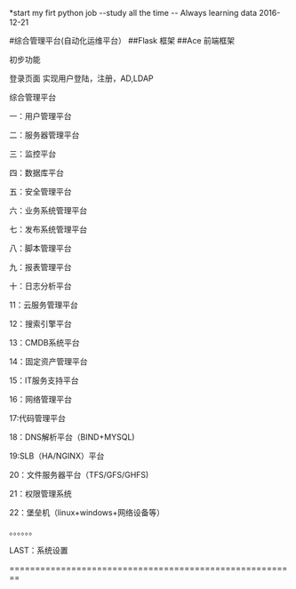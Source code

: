*start my firt python job --study all the time -- Always learning  data 2016-12-21

#综合管理平台(自动化运维平台）
##Flask 框架
##Ace 前端框架

初步功能

登录页面  实现用户登陆，注册，AD,LDAP

综合管理平台

一：用户管理平台

二：服务器管理平台

三：监控平台

四：数据库平台

五：安全管理平台

六：业务系统管理平台

七：发布系统管理平台

八：脚本管理平台

九：报表管理平台

十：日志分析平台

11：云服务管理平台

12：搜索引擎平台

13：CMDB系统平台

14：固定资产管理平台

15：IT服务支持平台

16：网络管理平台

17:代码管理平台

18：DNS解析平台（BIND+MYSQL)

19:SLB（HA/NGINX）平台

20：文件服务器平台（TFS/GFS/GHFS)

21：权限管理系统

22：堡垒机（linux+windows+网络设备等）

。。。。。。

LAST：系统设置

========================================================


